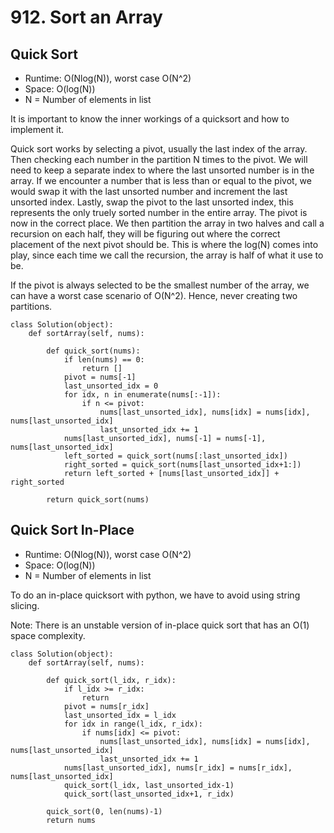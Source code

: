 # 912. Sort an Array

## Quick Sort

- Runtime: O(Nlog(N)), worst case O(N^2)
- Space: O(log(N))
- N = Number of elements in list

It is important to know the inner workings of a quicksort and how to implement it.

Quick sort works by selecting a pivot, usually the last index of the array. 
Then checking each number in the partition N times to the pivot.
We will need to keep a separate index to where the last unsorted number is in the array. 
If we encounter a number that is less than or equal to the pivot, we would swap it with the last unsorted number and increment the last unsorted index.
Lastly, swap the pivot to the last unsorted index, this represents the only truely sorted number in the entire array.
The pivot is now in the correct place.
We then partition the array in two halves and call a recursion on each half, they will be figuring out where the correct placement of the next pivot should be.
This is where the log(N) comes into play, since each time we call the recursion, the array is half of what it use to be.

If the pivot is always selected to be the smallest number of the array, we can have a worst case scenario of O(N^2).
Hence, never creating two partitions.

```
class Solution(object):
    def sortArray(self, nums):
        
        def quick_sort(nums):
            if len(nums) == 0:
                return []
            pivot = nums[-1]
            last_unsorted_idx = 0
            for idx, n in enumerate(nums[:-1]):
                if n <= pivot:
                    nums[last_unsorted_idx], nums[idx] = nums[idx], nums[last_unsorted_idx]
                    last_unsorted_idx += 1
            nums[last_unsorted_idx], nums[-1] = nums[-1], nums[last_unsorted_idx]
            left_sorted = quick_sort(nums[:last_unsorted_idx])
            right_sorted = quick_sort(nums[last_unsorted_idx+1:])
            return left_sorted + [nums[last_unsorted_idx]] + right_sorted
        
        return quick_sort(nums)
```

## Quick Sort In-Place

- Runtime: O(Nlog(N)), worst case O(N^2)
- Space: O(log(N))
- N = Number of elements in list

To do an in-place quicksort with python, we have to avoid using string slicing.

Note: There is an unstable version of in-place quick sort that has an O(1) space complexity.

```
class Solution(object):
    def sortArray(self, nums):
        
        def quick_sort(l_idx, r_idx):
            if l_idx >= r_idx:
                return
            pivot = nums[r_idx]
            last_unsorted_idx = l_idx
            for idx in range(l_idx, r_idx):
                if nums[idx] <= pivot:
                    nums[last_unsorted_idx], nums[idx] = nums[idx], nums[last_unsorted_idx]
                    last_unsorted_idx += 1
            nums[last_unsorted_idx], nums[r_idx] = nums[r_idx], nums[last_unsorted_idx]
            quick_sort(l_idx, last_unsorted_idx-1)
            quick_sort(last_unsorted_idx+1, r_idx)
            
        quick_sort(0, len(nums)-1)
        return nums
```

